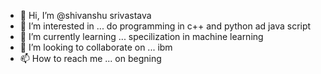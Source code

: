 - 👋 Hi, I’m @shivanshu srivastava
- 👀 I’m interested in ... do programming  in c++ and python ad java script 
- 🌱 I’m currently learning ... specilization in machine learning
- 💞️ I’m looking to collaborate on ... ibm
- 📫 How to reach me ... on begning

<!---
srivastavs256/srivastavs256 is a ✨ special ✨ repository because its `README.md` (this file) appears on your GitHub profile.
You can click the Preview link to take a look at your changes.
--->
